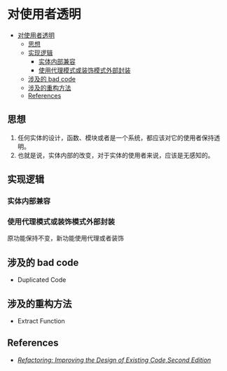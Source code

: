 # 对使用者透明


<!-- TOC -->

- [对使用者透明](#对使用者透明)
    - [思想](#思想)
    - [实现逻辑](#实现逻辑)
        - [实体内部兼容](#实体内部兼容)
        - [使用代理模式或装饰模式外部封装](#使用代理模式或装饰模式外部封装)
    - [涉及的 bad code](#涉及的-bad-code)
    - [涉及的重构方法](#涉及的重构方法)
    - [References](#references)

<!-- /TOC -->


## 思想
1. 任何实体的设计，函数、模块或者是一个系统，都应该对它的使用者保持透明。
2. 也就是说，实体内部的改变，对于实体的使用者来说，应该是无感知的。


## 实现逻辑
### 实体内部兼容

### 使用代理模式或装饰模式外部封装
原功能保持不变，新功能使用代理或者装饰


## 涉及的 bad code
* Duplicated Code


## 涉及的重构方法
* Extract Function


## References
* [*Refactoring: Improving the Design of Existing Code,Second Edition*](https://book.douban.com/subject/30332135/)
